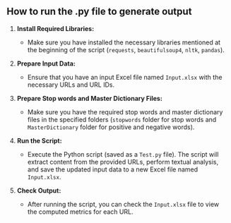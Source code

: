 ## How to run the .py file to generate output

1. **Install Required Libraries:** 
   - Make sure you have installed the necessary libraries mentioned at the beginning of the script (`requests`, `beautifulsoup4`, `nltk`, `pandas`).

2. **Prepare Input Data:** 
   - Ensure that you have an input Excel file named `Input.xlsx` with the necessary URLs and URL IDs.

3. **Prepare Stop words and Master Dictionary Files:**
   - Make sure you have the required stop words and master dictionary files in the specified folders (`stopwords` folder for stop words and `MasterDictionary` folder for positive and negative words).

4. **Run the Script:** 
   - Execute the Python script (saved as a `Test.py` file). The script will extract content from the provided URLs, perform textual analysis, and save the updated input data to a new Excel file named `Input.xlsx`.

5. **Check Output:** 
   - After running the script, you can check the `Input.xlsx` file to view the computed metrics for each URL.
